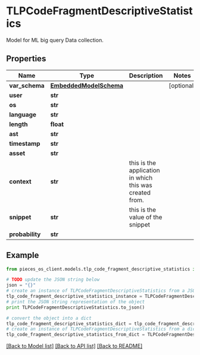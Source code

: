 # TLPCodeFragmentDescriptiveStatistics

Model for ML big query Data collection.

## Properties
Name | Type | Description | Notes
------------ | ------------- | ------------- | -------------
**var_schema** | [**EmbeddedModelSchema**](EmbeddedModelSchema.md) |  | [optional] 
**user** | **str** |  | 
**os** | **str** |  | 
**language** | **str** |  | 
**length** | **float** |  | 
**ast** | **str** |  | 
**timestamp** | **str** |  | 
**asset** | **str** |  | 
**context** | **str** | this is the application in which this was created from. | 
**snippet** | **str** | this is the value of the snippet | 
**probability** | **str** |  | 

## Example

```python
from pieces_os_client.models.tlp_code_fragment_descriptive_statistics import TLPCodeFragmentDescriptiveStatistics

# TODO update the JSON string below
json = "{}"
# create an instance of TLPCodeFragmentDescriptiveStatistics from a JSON string
tlp_code_fragment_descriptive_statistics_instance = TLPCodeFragmentDescriptiveStatistics.from_json(json)
# print the JSON string representation of the object
print TLPCodeFragmentDescriptiveStatistics.to_json()

# convert the object into a dict
tlp_code_fragment_descriptive_statistics_dict = tlp_code_fragment_descriptive_statistics_instance.to_dict()
# create an instance of TLPCodeFragmentDescriptiveStatistics from a dict
tlp_code_fragment_descriptive_statistics_from_dict = TLPCodeFragmentDescriptiveStatistics.from_dict(tlp_code_fragment_descriptive_statistics_dict)
```
[[Back to Model list]](../README.md#documentation-for-models) [[Back to API list]](../README.md#documentation-for-api-endpoints) [[Back to README]](../README.md)


